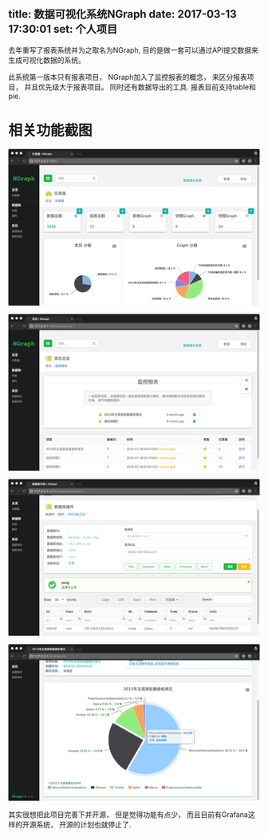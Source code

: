 title: 数据可视化系统NGraph
date: 2017-03-13 17:30:01
set: 个人项目
---


去年重写了报表系统并为之取名为NGraph, 目的是做一套可以通过API提交数据来生成可视化数据的系统。

此系统第一版本只有报表项目， NGraph加入了监控报表的概念， 来区分报表项目， 并且优先级大于报表项目。 同时还有数据导出的工具. 报表目前支持table和pie.


# 相关功能截图

![](/uploads/images/ngraph/ngraph-dashboard.png "仪表盘")

![](/uploads/images/ngraph/ngraph-monitor.png "报表项目")

![](/uploads/images/ngraph/ngraph-database.png "数据导出")

![](/uploads/images/ngraph/ngraph-pie.png "饼图支持")


其实很想把此项目完善下并开源， 但是觉得功能有点少， 而且目前有Grafana这样的开源系统， 开源的计划也就停止了.

